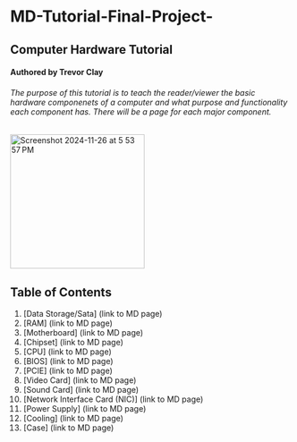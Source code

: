 # MD-Tutorial-Final-Project-
## Computer Hardware Tutorial
#### Authored by Trevor Clay
###### The purpose of this tutorial is to teach the reader/viewer the basic hardware componenets of a computer and what purpose and functionality each component has. There will be a page for each major component.

<img width="240" alt="Screenshot 2024-11-26 at 5 53 57 PM" src="https://github.com/user-attachments/assets/92add861-9edc-4c3c-be8c-9550da77980c">

## Table of Contents
1. [Data Storage/Sata] (link to MD page)
2. [RAM] (link to MD page)
3. [Motherboard] (link to MD page)
4. [Chipset] (link to MD page)
5. [CPU] (link to MD page)
6. [BIOS] (link to MD page)
7. [PCIE] (link to MD page)
8. [Video Card] (link to MD page)
9. [Sound Card] (link to MD page)
10. [Network Interface Card (NIC)] (link to MD page)
11. [Power Supply] (link to MD page)
12. [Cooling] (link to MD page)
13. [Case] (link to MD page)
